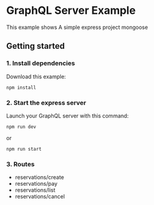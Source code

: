 # GraphQL Server Example

This example shows A simple express project mongoose 

## Getting started

### 1. Install dependencies

Download this example:

```
npm install
```

### 2. Start the express server

Launch your GraphQL server with this command:

```
npm run dev
```

or 

```
npm run start
```

### 3. Routes
* reservations/create
* reservations/pay
* reservations/list
* reservations/cancel